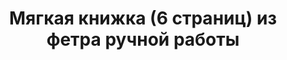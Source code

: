 ---
title: Мягкая книжка (6 страниц) из фетра ручной работы
description: Купить мягкую развивающую книжку из фетра (6 страниц) ручной работы в магазине KiddyTrick

layout: product
permalink: /:path

weight: 2

product-name: 'Мягкая книжка (6 сюжетов)'
product-desc: '<p>Мягкая книжка - один из лучших вариантов собрать несколько развивающих игрушек в одной. У нас Вы можете заказать книгу из 6 страниц (двойные страницы считаются за одну). Все странички можно в подробностях посмотреть в разделе “Мягкие книжки”. На фотографиях для примера представлены книжки с разной окантовкой и обложками. Вы можете выбрать три вида обложек:</p>
<ul>
<li>шляпа фокусника</li>
<li>жираф на облаке</li>
<li>сонный хамелеон</li>
</ul>
<p>Также возможно выполнить обложку с именем ребенка, или на заказ. Любые вопросы по поводу пошива книжки, ее оформления и цветовой гаммы, Вы можете задать в комментарии к заказу или через форму в разделе “Контакты”.</p>
<h5>Как заказать книжку:</h5>
<p>В комментарии к заказу укажите нужные страницы, обложку и дополнительные пожелания. Мы стараемся работать оперативно и отвечаем на запросы в ближайшее время (с 10 до 22 по будням и по возможности в выходные).</p>'

product-video: '<div style="position:relative;height:0;padding-bottom:56.25%"><iframe src="https://www.youtube.com/embed/t2HivMiJjZc" width="640" height="360" frameborder="0" style="position:absolute;width:100%;height:100%;left:0" allowfullscreen></iframe></div>'

product-asteriks:
product-price: 6100

product-year: "от 2 лет"
product-size: "21х23х3 см"
product-time: "от 13-18 раб. дней"

related:
- myagkaya-stranica-dozhdik
- myagkaya-stranica-more
- myagkaya-stranica-koty
- myagkaya-stranica-nebo
---
